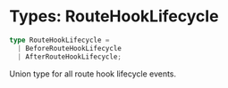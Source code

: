 # Types: RouteHookLifecycle

```ts
type RouteHookLifecycle = 
  | BeforeRouteHookLifecycle
  | AfterRouteHookLifecycle;
```

Union type for all route hook lifecycle events.
